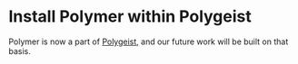 # Install Polymer within Polygeist

Polymer is now a part of [Polygeist](https://github.com/wsmoses/Polygeist), and our future work will be built on that basis.


